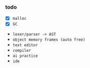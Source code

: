 ### todo
- [x] `malloc`
- [x] `GC`
- `lexer/parser -> AST`
- `object memory frames (auto free)`
- `text editor`
- `compiler`
- `ai practice`
- `ide`
